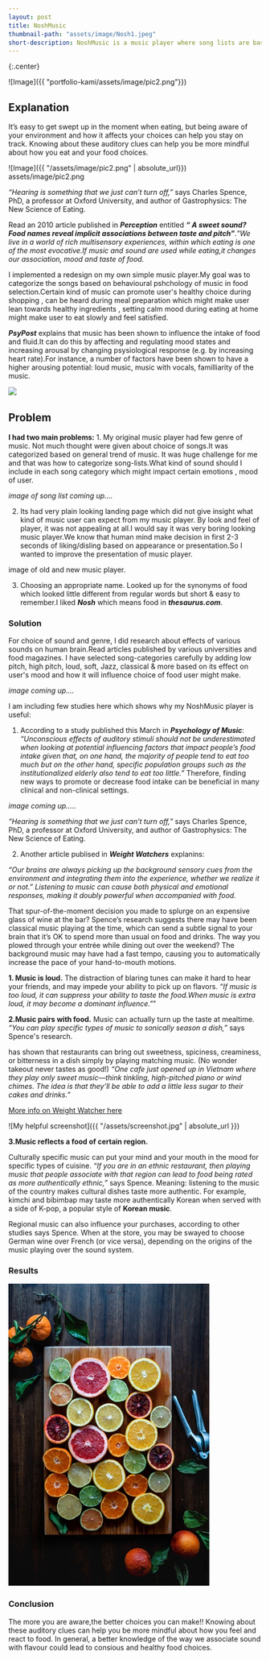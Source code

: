 ```yaml
---
layout: post
title: NoshMusic
thumbnail-path: "assets/image/Nosh1.jpeg"
short-description: NoshMusic is a music player where song lists are based on research that eating experience can be influenced by conscious selection of certain types of music and its health benefits.
---
```


{:.center}

![Image]\({{ "portfolio-kami/assets/image/pic2.png"}})

## Explanation

It’s easy to get swept up in the moment when eating, but being aware of your environment and how it affects your choices can help you stay on track. Knowing about these auditory clues can help you be more mindful about how you eat and your food choices.

![Image]\({{ "/assets/image/pic2.png" | absolute_url}})
assets/image/pic2.png

_“Hearing is something that we just can’t turn off,”_ says Charles Spence, PhD, a professor at Oxford University, and author of Gastrophysics: The New Science of Eating.

Read an 2010 article published in **_Perception_** entitled **_“ A sweet sound? Food names reveal implicit associations between taste and pitch"_**._"We live in a world of rich multisensory experiences, within which eating is one of the most evocative.If music and sound are used while eating,it changes our association, mood and taste of food._

I implemented a redesign on my own simple music player.My goal was to categorize the songs based on behavioural pshchology of music in food selection.Certain kind of music can promote user's healthy choice during shopping , can be heard during meal preparation which might make user lean towards healthy ingredients , setting calm mood during eating at home might make user to eat slowly and feel satisfied.

  **_PsyPost_** explains that music has been shown to influence the intake of food and fluid.It can do this by affecting and regulating mood states and increasing arousal by changing psysiological response (e.g. by increasing heart rate).For instance, a number of factors have been shown to have a higher arousing potential: loud music, music with vocals, familliarity of the music.

![](portfolio-kami/assets/image/logoPic.jpg)

## Problem

**I had two main problems:**
1\. My original music player had few genre of music. Not much thought were given about choice of songs.It was categorized based on general trend of music.
It was huge challenge for me and that was how to categorize song-lists.What kind of sound should I include in each song category which might impact certain emotions , mood of user.

 _image of song list coming up...._

2.  Its had very plain looking landing page which did not give insight what kind of music user can expect from my music player.
    By look and feel of player, it was not appealing at all.I would say it was very boring looking music player.We know that human mind make decision in first 2-3 seconds of liking/disling based on appearance or presentation.So I wanted to improve the presentation of music player.

image of old and new music player.

3.  Choosing an appropriate name.
    Looked up for the synonyms of food which looked little different from regular words but short & easy to remember.I liked **_Nosh_** which means food in **_thesaurus.com_**.

### Solution

For choice of sound and genre, I did research about effects of various sounds on human brain.Read articles published by various universities and food magazines.
I have selected song-categories carefully by adding low pitch, high pitch, loud, soft, Jazz, classical & more based on its effect on user's mood and how it will influence choice of food user might make.

 _image coming up...._

I am including few studies here which shows why my NoshMusic player is useful:

1.  According to a study published this March in
    **_Psychology of Music_**: _“Unconscious effects of auditory stimuli should not be underestimated when looking at potential influencing factors that impact people’s food intake given that, on one hand, the majority of people tend to eat too much but on the other hand, specific population groups such as the institutionalized elderly also tend to eat too little.”_ Therefore, finding new ways to promote or decrease food intake can be beneficial in many clinical and non-clinical settings.

_image coming up....._

_“Hearing is something that we just can’t turn off,”_ says Charles Spence, PhD, a professor at Oxford University, and author of Gastrophysics: The New Science of Eating.

 2.  Another article publised in **_Weight Watchers_** explanins:

_“Our brains are always picking up the background sensory cues from the environment and integrating them into the experience, whether we realize it or not.” Listening to music can cause both physical and emotional responses, making it doubly powerful when accompanied with food._

That spur-of-the-moment decision you made to splurge on an expensive glass of wine at the bar? Spence’s research suggests there may have been classical music playing at the time, which can send a subtle signal to your brain that it’s OK to spend more than usual on food and drinks. The way you plowed through your entrée while dining out over the weekend? The background music may have had a fast tempo, causing you to automatically increase the pace of your hand-to-mouth motions.

**1. Music is loud.**
The distraction of blaring tunes can make it hard to hear your friends, and may impede your ability to pick up on flavors. _“If music is too loud, it can suppress your ability to taste the food.When music is extra loud, it may become a dominant influence."_"

**2.Music pairs with food.**
Music can actually turn up the taste at mealtime. _“You can play specific types of music to sonically season a dish,”_ says Spence's research.

has shown that restaurants can bring out sweetness, spiciness, creaminess, or bitterness in a dish simply by playing matching music. (No wonder takeout never tastes as good!) _“One cafe just opened up in Vietnam where they play only sweet music—think tinkling, high-pitched piano or wind chimes. The idea is that they’ll be able to add a little less sugar to their cakes and drinks.”_

<a href="https://www.weightwatchers.com/us/article/3-surprising-ways-restaurant-music-affects-how-you-eat?otm_medium=onespot&otm_source=onsite&otm_content=article-page:article-page-footer&otm_click_id=8755e379-e937-41c2-a8bc-45112427052f">More info on Weight Watcher here</a>

![My helpful screenshot]\({{ "/assets/screenshot.jpg" | absolute_url }})

**3.Music reflects a food of certain region.**

Culturally specific music can put your mind and your mouth in the mood for specific types of cuisine. _“If you are in an ethnic restaurant, then playing music that people associate with that region can lead to food being rated as more authentically ethnic,”_  says Spence. Meaning: listening to the music of the country makes cultural dishes taste more authentic. For example, kimchi and bibimbap may taste more authentically Korean when served with a side of K-pop, a popular style of **Korean music**.

 Regional music can also influence your purchases, according to other studies says Spence. When at the store, you may be swayed to choose German wine over French (or vice versa), depending on the origins of the music playing over the sound system.

### Results

<img src="/assets/image/Nosh1.jpeg">

### Conclusion

 The more you are aware,the better choices you can make!!
 Knowing about these auditory clues can help you be more mindful about how you feel and react to food. In general, a better knowledge of the way we associate sound with flavour could lead to consious and healthy food choices.

